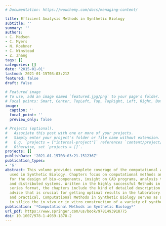 ```yaml
---
# Documentation: https://wowchemy.com/docs/managing-content/

title: Efficient Analysis Methods in Synthetic Biology
subtitle: ''
summary: ''
authors:
- C. Madsen
- C. Myers
- N. Roehner
- C. Winstead
- Z. Zhang
tags: []
categories: []
date: '2015-01-01'
lastmod: 2021-01-15T03:03:21Z
featured: false
draft: false

# Featured image
# To use, add an image named `featured.jpg/png` to your page's folder.
# Focal points: Smart, Center, TopLeft, Top, TopRight, Left, Right, BottomLeft, Bottom, BottomRight.
image:
  caption: ''
  focal_point: ''
  preview_only: false

# Projects (optional).
#   Associate this post with one or more of your projects.
#   Simply enter your project's folder or file name without extension.
#   E.g. `projects = ["internal-project"]` references `content/project/deep-learning/index.md`.
#   Otherwise, set `projects = []`.
projects: []
publishDate: '2021-01-15T03:03:21.151236Z'
publication_types:
- '6'
abstract: This volume provides complete coverage of the computational approaches currently
  used in Synthetic Biology. Chapters focus on computational methods and algorithms
  for the design of bio-components, insight on CAD programs, analysis techniques,
  and distributed systems. Written in the highly successful Methods in Molecular Biology
  series format, the chapters include the kind of detailed description and implementation
  advice that is crucial for getting optimal results in the laboratory. Authoritative
  and practical, Computational Methods in Synthetic Biology serves as a guide to plan
  in silico the in vivo or in vitro construction of a variety of synthetic bio-circuits.
publication: '*Computational Methods in Synthetic Biology*'
url_pdf: https://www.springer.com/us/book/9781493918775
doi: 10.1007/978-1-4939-1878-2
---
```

